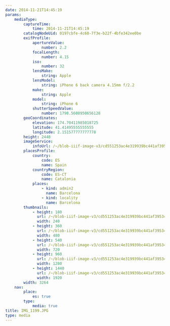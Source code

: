 ```yaml
---
date: 2014-11-21T14:45:19
params:
    mediaType:
        captureTime:
            time: 2014-11-21T14:45:19
        catalogNodeUid: 0197cbfe-4c60-7f3e-b22f-4bfe342ee0be
        exifProfile:
            apertureValue:
                number: 2.2
            focalLength:
                number: 4.15
            iso:
                number: 32
            lensMake:
                string: Apple
            lensModel:
                string: iPhone 6 back camera 4.15mm f/2.2
            make:
                string: Apple
            model:
                string: iPhone 6
            shutterSpeedValue:
                number: 1798.5608950656128
        geoCoordinates:
            elevation: 174.70411985018725
            latitude: 41.41495555555555
            longitude: 2.151577777777778
        height: 2448
        imageService:
            infoUrl: /~/blob-iiif-image-v3/cd551253ac4e319939bc441af3953436a73c8dbf823953af4bbf94cefed96e9d/info.json
        placesProfile:
            country:
                code: ES
                name: Spain
            countryRegion:
                code: ES-CT
                name: Catalonia
            places:
                - kind: admin2
                  name: Barcelona
                - kind: locality
                  name: Barcelona
        thumbnails:
            - height: 180
              url: /~/blob-iiif-image-v3/cd551253ac4e319939bc441af3953436a73c8dbf823953af4bbf94cefed96e9d/full/240%2C180/0/default.jpg
              width: 240
            - height: 360
              url: /~/blob-iiif-image-v3/cd551253ac4e319939bc441af3953436a73c8dbf823953af4bbf94cefed96e9d/full/480%2C360/0/default.jpg
              width: 480
            - height: 540
              url: /~/blob-iiif-image-v3/cd551253ac4e319939bc441af3953436a73c8dbf823953af4bbf94cefed96e9d/full/720%2C540/0/default.jpg
              width: 720
            - height: 960
              url: /~/blob-iiif-image-v3/cd551253ac4e319939bc441af3953436a73c8dbf823953af4bbf94cefed96e9d/full/1280%2C960/0/default.jpg
              width: 1280
            - height: 1440
              url: /~/blob-iiif-image-v3/cd551253ac4e319939bc441af3953436a73c8dbf823953af4bbf94cefed96e9d/full/1920%2C1440/0/default.jpg
              width: 1920
        width: 3264
    nav:
        place:
            es: true
        type:
            media: true
title: IMG_1199.JPG
type: media
---
```

